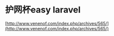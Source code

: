 # 护网杯easy laravel

[http://www.venenof.com/index.php/archives/565/](http://www.venenof.com/index.php/archives/565/)
